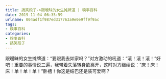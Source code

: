 ```yaml
---
title: 搞笑段子->跟暧昧的女生摊牌道 | 糗事百科
date: 2019-11-04 06:35:59
urlname: 004adf1f987ed317763a9e0e9ff9f9ac
tags: 
- 糗事百科
categories:
- 糗事百科
- 搞笑段子
---
```

跟暧昧的女生摊牌道：“要跟我去如家吗？”对方激动的吼道：“滚！滚！滚！”好吧！重要的事情说三遍，我带着失落转身欲离开，这时对方继续说：“床！床！床！单！单！单！”卧槽！你这是结巴还是装可爱啊？


